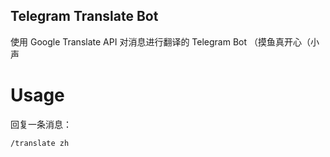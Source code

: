 ## Telegram Translate Bot

使用 Google Translate API 对消息进行翻译的 Telegram Bot （摸鱼真开心（小声<br>

# Usage
回复一条消息：<br>
```
/translate zh
```